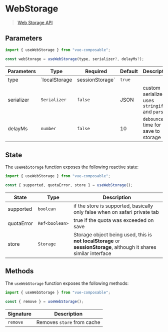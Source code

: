 # WebStorage

> [Web Storage API](https://developer.mozilla.org/en-US/docs/Web/API/Web_Storage_API/Using_the_Web_Storage_API)

## Parameters

```js
import { useWebStorage } from "vue-composable";

const webStorage = useWebStorage(type, serializer?, delayMs?);
```

| Parameters | Type                          | Required | Default | Description                                                                                     |
| ---------- | ----------------------------- | -------- | ------- | ----------------------------------------------------------------------------------------------- |
| type       | `localStorage|sessionStorage` | `true`   |         | storage type, it will return always the same object if called multiple times with the same type |
| serializer | `Serializer`                  | `false`  | JSON    | custom serializer, it uses `stringify()` and `parse()`                                          |
| delayMs    | `number`                      | `false`  | 10      | `debounce` time for save to storage                                                             |

## State

The `useWebStorage` function exposes the following reactive state:

```js
import { useWebStorage } from "vue-composable";

const { supported, quotaError, store } = useWebStorage();
```

| State      | Type           | Description                                                                                                             |
| ---------- | -------------- | ----------------------------------------------------------------------------------------------------------------------- |
| supported  | `boolean`      | if the store is supported, basically only false when on safari private tab                                              |
| quotaError | `Ref<boolean>` | true if the quota was exceeded on save                                                                                  |
| store      | `Storage`      | Storage object being used, this is **not** **localStorage** or **sessionStorage**, although it shares similar interface |

## Methods

The `useWebStorage` function exposes the following methods:

```js
import { useWebStorage } from "vue-composable";

const { remove } = useWebStorage();
```

| Signature | Description                |
| --------- | -------------------------- |
| `remove`  | Removes `store` from cache |
